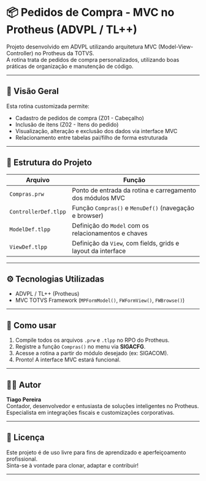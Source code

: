 # 📦 Pedidos de Compra - MVC no Protheus (ADVPL / TL++)

Projeto desenvolvido em ADVPL utilizando arquitetura MVC (Model-View-Controller) no Protheus da TOTVS.  
A rotina trata de pedidos de compra personalizados, utilizando boas práticas de organização e manutenção de código.

---

## 🧠 Visão Geral

Esta rotina customizada permite:

- Cadastro de pedidos de compra (Z01 - Cabeçalho)
- Inclusão de itens (Z02 - Itens do pedido)
- Visualização, alteração e exclusão dos dados via interface MVC
- Relacionamento entre tabelas pai/filho de forma estruturada

---

## 📂 Estrutura do Projeto

| Arquivo              | Função                                                       |
|----------------------|--------------------------------------------------------------|
| `Compras.prw`        | Ponto de entrada da rotina e carregamento dos módulos MVC    |
| `ControllerDef.tlpp` | Função `Compras()` e `MenuDef()` (navegação e browser)       |
| `ModelDef.tlpp`      | Definição do `Model` com os relacionamentos e chaves         |
| `ViewDef.tlpp`       | Definição da `View`, com fields, grids e layout da interface |

---

## ⚙️ Tecnologias Utilizadas

- ADVPL / TL++ (Protheus)
- MVC TOTVS Framework (`MPFormModel()`, `FWFormView()`, `FWBrowse()`)

---

## 🚀 Como usar

1. Compile todos os arquivos `.prw` e `.tlpp` no RPO do Protheus.
2. Registre a função `Compras()` no menu via **SIGACFG**.
3. Acesse a rotina a partir do módulo desejado (ex: SIGACOM).
4. Pronto! A interface MVC estará funcional.

---

## 🧑‍💻 Autor

**Tiago Pereira**  
Contador, desenvolvedor e entusiasta de soluções inteligentes no Protheus.  
Especialista em integrações fiscais e customizações corporativas.

---

## 📃 Licença

Este projeto é de uso livre para fins de aprendizado e aperfeiçoamento profissional.  
Sinta-se à vontade para clonar, adaptar e contribuir!

---

